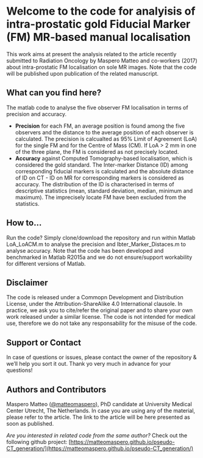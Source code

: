 # Welcome to the code for analyisis of intra-prostatic gold Fiducial Marker (FM) MR-based manual localisation

This work aims at present the analysis related to the article recently submitted to Radiation Oncology by Maspero Matteo and co-workers (2017) about intra-prostatic FM localisation on sole MR images.
Note that the code will be published upon publication of the related manuscript.

## What can you find here?

The matlab code to analyse the five observer FM localisation in terms of precision and accuracy.
* **Precision** for each FM, an average position is found among the five observers and the distance to the average position of each observer is calculated. The precision is calcualted as 95% Limit of Agreement (LoA) for the single FM and for the Centre of Mass (CM). If LoA > 2 mm in one of the three plane, the FM is considered as not precisely located.
* **Accuracy** against Computed Tomography-based localisation, which is considered the gold standard. The Inter-marker Distance (ID) among corresponding fiducial markers is calculated and the absolute distance of ID on CT - ID on MR for corresponding markers is considered as accuracy. The distribution of the ID is characterised in terms of descriptive statistics (mean, standard deviation, median, minimum and maximum). The imprecisely locate FM have been excluded from the statistics.

## How to...

Run the code? Simply clone/download the repository and run within Matlab LoA_LoACM.m to analyse the precision and Ibter_Marker_Distaces.m to analyse accuracy. Note that the code has been developed and benchmarked in Matlab R2015a and we do not ensure/support workability for different versions of Matlab.

## Disclaimer

The code is released under a Commopn Development and Distribution License, under the Attribution-ShareAlike 4.0 International clausole. In practice, we ask you to cite/refer the original paper and to share your own work released under a similar license.
The code is not intended for medical use, therefore we do not take any responsability for the misuse of the code.

## Support or Contact

In case of questions or issues, please contact the owner of the repository & we’ll help you sort it out. Thank yo very much in advance for your questions!

## Authors and Contributors

Maspero Matteo ([@matteomaspero](https://github.com/matteomaspero)), PhD candidate at University Medical Center Utrecht, The Netherlands. In case you are using any of the material, please refer to the article. The link to the article will be here presented as soon as published.

_Are you interested in related code from the same author?_
Check out the following github project: [https://matteomaspero.github.io/pseudo-CT_generation/](https://matteomaspero.github.io/pseudo-CT_generation/)
